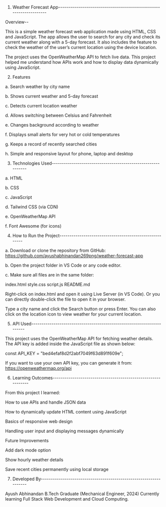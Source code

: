 1. Weather Forecast App--------------------------------------------------------------------

Overview--

This is a simple weather forecast web application made using HTML, CSS and JavaScript.
The app allows the user to search for any city and check its current weather along with a 5-day forecast.
It also includes the feature to check the weather of the user’s current location using the device location.

The project uses the OpenWeatherMap API to fetch live data.
This project helped me understand how APIs work and how to display data dynamically using JavaScript.

2. Features

a. Search weather by city name

b. Shows current weather and 5-day forecast

c. Detects current location weather

d. Allows switching between Celsius and Fahrenheit

e. Changes background according to weather

f. Displays small alerts for very hot or cold temperatures

g. Keeps a record of recently searched cities

h. Simple and responsive layout for phone, laptop and desktop

3. Technologies Used-------------------------------------------------------------

a. HTML

b. CSS

c. JavaScript

d. Tailwind CSS (via CDN)

e. OpenWeatherMap API

f. Font Awesome (for icons)

4. How to Run the Project--------------------------------------------------------

a. Download or clone the repository from GitHub:
https://github.com/ayushabhinandan269png/weather-forecast-app

b. Open the project folder in VS Code or any code editor.

c. Make sure all files are in the same folder:

index.html
style.css
script.js
README.md


Right-click on index.html and open it using Live Server (in VS Code).
Or you can directly double-click the file to open it in your browser.

Type a city name and click the Search button or press Enter.
You can also click on the location icon to view weather for your current location.

5. API Used-----------------------------------------------------------------------

This project uses the OpenWeatherMap API for fetching weather details.
The API key is added inside the JavaScript file as shown below:

const API_KEY = "bed4efaf8d2f2abf7049f63d891f609e";


If you want to use your own API key, you can generate it from:
https://openweathermap.org/api

6. Learning Outcomes--------------------------------------------------------------

From this project I learned:

How to use APIs and handle JSON data

How to dynamically update HTML content using JavaScript

Basics of responsive web design

Handling user input and displaying messages dynamically

Future Improvements

Add dark mode option

Show hourly weather details

Save recent cities permanently using local storage

7. Developed By-------------------------------------------------------------------

Ayush Abhinandan
B.Tech Graduate (Mechanical Engineer, 2024)
Currently learning Full Stack Web Development and Cloud Computing.